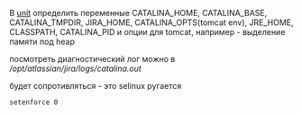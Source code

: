 В [unit](https://github.com/shaadowsky/LinuxAdmin012019/blob/master/hw08.%20System%20init.%20Systemd/4.%20jira/jira.service) определить переменные CATALINA_HOME, CATALINA_BASE, CATALINA_TMPDIR, JIRA_HOME, CATALINA_OPTS(tomcat env), JRE_HOME, CLASSPATH, CATALINA_PID и опции для tomcat, например - выделение памяти под heap

посмотреть диагностический лог можно в _/opt/atlassian/jira/logs/catalina.out_

будет сопротивляться - это selinux ругается

    setenforce 0

